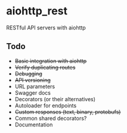 # aiohttp_rest 

RESTful API servers with aiohttp

## Todo

* ~~Basic integration with aiohttp~~
* ~~Verify duplicating routes~~
* ~~Debugging~~    
* ~~API versioning~~
* URL parameters
* Swagger docs
* Decorators (or their alternatives)
* Autoloader for endpoints
* ~~Custom responses (text, binary, protobufs)~~
* Common shared decorators?
* Documentation
